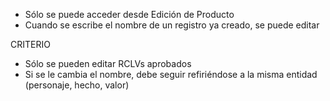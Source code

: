- Sólo se puede acceder desde Edición de Producto
- Cuando se escribe el nombre de un registro ya creado, se puede editar

CRITERIO
- Sólo se pueden editar RCLVs aprobados
- Si se le cambia el nombre, debe seguir refiriéndose a la misma entidad (personaje, hecho, valor)
